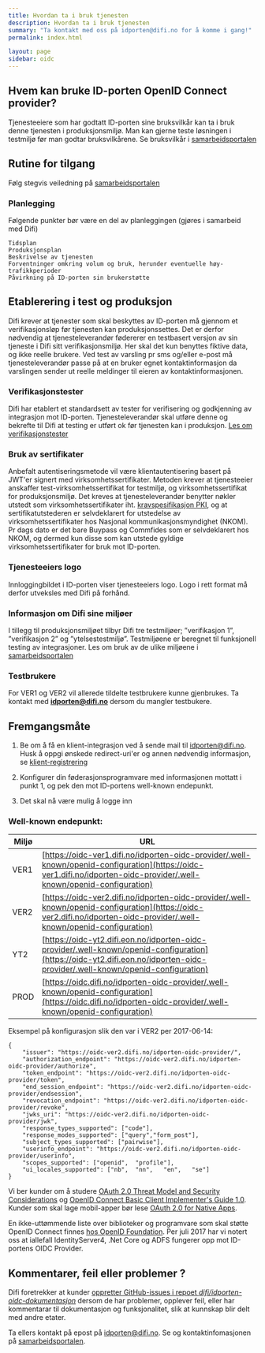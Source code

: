 ```yaml
---
title: Hvordan ta i bruk tjenesten
description: Hvordan ta i bruk tjenesten
summary: "Ta kontakt med oss på idporten@difi.no for å komme i gang!"
permalink: index.html

layout: page
sidebar: oidc
---
```


## Hvem kan bruke ID-porten OpenID Connect provider?
Tjenesteeiere som har godtatt ID-porten sine bruksvilkår kan ta i bruk denne tjenesten i produksjonsmiljø.
Man kan gjerne teste løsningen i testmiljø før man godtar bruksvilkårene.
Se bruksvilkår i [samarbeidsportalen](https://samarbeid.difi.no/bruksvilkar/bruksvilkar-difis-felleslosninger)

## Rutine for tilgang
Følg stegvis veiledning på [samarbeidsportalen](https://samarbeid.difi.no/felleslosninger/id-porten/ta-i-bruk-id-porten)

### Planlegging
Følgende punkter bør være en del av planleggingen (gjøres i samarbeid med Difi)

    Tidsplan
    Produksjonsplan
    Beskrivelse av tjenesten
    Forventninger omkring volum og bruk, herunder eventuelle høy-trafikkperioder
    Påvirkning på ID-porten sin brukerstøtte

## Etablerering i test og produksjon
Difi krever at tjenester som skal beskyttes av ID-porten må gjennom et verifikasjonsløp før tjenesten kan produksjonssettes. Det er derfor nødvendig at tjenesteleverandør fødererer en testbasert versjon av sin tjeneste i Difi sitt verifikasjonsmiljø. Her skal det kun benyttes fiktive data, og ikke reelle brukere. Ved test av varsling pr sms og/eller e-post må tjenesteleverandør passe på at en bruker egnet kontaktinformasjon da varslingen sender ut reelle meldinger til eieren av kontaktinformasjonen.

### Verifikasjonstester
Difi har etablert et standardsett av tester for verifisering og godkjenning av integrasjon mot ID-porten. Tjenesteleverandør skal utføre denne og bekrefte til Difi at testing er utført ok før tjenesten kan i produksjon.  [Les om verifikasjonstester ](https://difi.github.io/idporten-integrasjonsguide//96_verifikasjonstest.html)

### Bruk av sertifikater
Anbefalt autentiseringsmetode vil være klientautentisering basert på JWT'er signert med virksomhetssertifikater. Metoden krever at tjenesteeier anskaffer test-virksomhetssertifikat for testmiljø, og virksomhetssertifikat for produksjonsmiljø. Det kreves at tjenesteleverandør benytter nøkler utstedt som virksomhetssertifikater iht. [kravspesifikasjon PKI](https://www.difi.no/fagomrader-og-tjenester/digitalisering-og-samordning/standarder/referansekatalogen/bruk-av-pki-med-og-i-offentlig-sektor), og at sertifikatutstederen er selvdeklarert for utstedelse av virksomhetssertifikater hos Nasjonal kommunikasjonsmyndighet (NKOM). Pr dags dato er det bare Buypass og Commfides som er selvdeklarert hos NKOM, og dermed kun disse som kan utstede gyldige virksomhetssertifikater for bruk mot ID-porten.

### Tjenesteeiers logo
Innloggingbildet i ID-porten viser tjenesteeiers logo. Logo i rett format må derfor utveksles med Difi på forhånd.

### Informasjon om Difi sine miljøer
I tillegg til produksjonsmiljøet tilbyr Difi tre testmiljøer; ”verifikasjon 1”, ”verifikasjon 2” og ”ytelsestestmiljø”. Testmiljøene er beregnet til funksjonell testing av integrasjoner. Les om bruk av de ulike miljøene i [samarbeidsportalen](https://samarbeid.difi.no/node/232)

### Testbrukere
For VER1 og VER2 vil allerede tildelte testbrukere kunne gjenbrukes. Ta kontakt med **idporten@difi.no** dersom du mangler testbukere.

## Fremgangsmåte
 1.  Be om å få en klient-integrasjon ved å sende mail til  idporten@difi.no.  Husk å oppgi ønskede redirect-uri'er og annen nødvendig informasjon, se [klient-registrering](oidc_func_clientreg.html)

 2. Konfigurer din føderasjonsprogramvare med informasjonen mottatt i punkt 1, og pek den mot ID-portens well-known endepunkt.
 3. Det skal nå være mulig å logge inn

### Well-known endepunkt:

|Miljø|URL|
|-|-|
|VER1|[https://oidc-ver1.difi.no/idporten-oidc-provider/.well-known/openid-configuration](https://oidc-ver1.difi.no/idporten-oidc-provider/.well-known/openid-configuration)|
|VER2|[https://oidc-ver2.difi.no/idporten-oidc-provider/.well-known/openid-configuration](https://oidc-ver2.difi.no/idporten-oidc-provider/.well-known/openid-configuration)|
|YT2|[https://oidc-yt2.difi.eon.no/idporten-oidc-provider/.well-known/openid-configuration](https://oidc-yt2.difi.eon.no/idporten-oidc-provider/.well-known/openid-configuration)|
|PROD|[https://oidc.difi.no/idporten-oidc-provider/.well-known/openid-configuration](https://oidc.difi.no/idporten-oidc-provider/.well-known/openid-configuration)|


Eksempel på konfigurasjon slik den var i VER2 per 2017-06-14:
```
{
	"issuer": "https://oidc-ver2.difi.no/idporten-oidc-provider/",
	"authorization_endpoint": "https://oidc-ver2.difi.no/idporten-oidc-provider/authorize",
	"token_endpoint": "https://oidc-ver2.difi.no/idporten-oidc-provider/token",
	"end_session_endpoint": "https://oidc-ver2.difi.no/idporten-oidc-provider/endsession",
	"revocation_endpoint": "https://oidc-ver2.difi.no/idporten-oidc-provider/revoke",
	"jwks_uri": "https://oidc-ver2.difi.no/idporten-oidc-provider/jwk",
	"response_types_supported": ["code"],
	"response_modes_supported": ["query","form_post"],
	"subject_types_supported": ["pairwise"],
	"userinfo_endpoint": "https://oidc-ver2.difi.no/idporten-oidc-provider/userinfo",
	"scopes_supported": ["openid",	"profile"],
	"ui_locales_supported": ["nb",	"nn",	"en",	"se"]
}
```

Vi ber kunder om å studere [OAuth 2.0 Threat Model and Security Considerations](https://tools.ietf.org/html/rfc6819) og
[OpenID Connect Basic Client Implementer's Guide 1.0](https://openid.net/specs/openid-connect-basic-1_0.html).
Kunder som skal lage mobil-apper bør lese [OAuth 2.0 for Native Apps](https://tools.ietf.org/html/rfc8252).


En ikke-uttømmende liste over biblioteker og programvare som skal støtte OpenID Connect finnes [hos OpenID Foundation](http://openid.net/developers/certified/). Per juli 2017 har vi notert oss at iallefall IdentityServer4, .Net Core og ADFS fungerer opp mot ID-portens OIDC Provider.

## Kommentarer, feil eller problemer ?

Difi foretrekker at kunder [oppretter GitHub-issues i repoet *difi/idporten-oidc-dokumentasjon*](https://github.com/difi/idporten-oidc-dokumentasjon/issues) dersom de har problemer, opplever feil, eller har kommentarar til dokumentasjon og funksjonalitet, slik at kunnskap blir delt med andre etater.

Ta ellers kontakt på epost på idporten@difi.no.  Se og kontaktinfomasjonen på [samarbeidsportalen](https://samarbeid.difi.no/).
